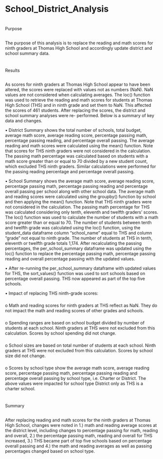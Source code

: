# School_District_Analysis

# 
Purpose

##
The purpose of this analysis is to replace the reading and math scores for ninth graders at Thomas High School and accordingly update district and school summary data. 

# 
Results

## 
As scores for ninth graders at Thomas High School appear to have been altered, the scores were replaced with values not as numbers (NaN). NaN values are
not considered when calculating averages. The loc() function was used to retrieve the reading and math scores for students at Thomas High School (THS) and 
in ninth grade and set them to NaN. This affected the scores of 461 students. After replacing the scores, the district and school summary analyses were re-
performed. Below is a summary of key data and changes. 

•	District Summary shows the total number of schools, total budget, average math score, average reading score, percentage passing math, percentage passing
reading, and percentage overall passing. The average reading and math scores were calculated using the mean() function. Note that scores for THS ninth
graders were not considered in the calculation. The passing math percentage was calculated based on students with a math score greater than or equal to 70
divided by a new student count, which excluded THS ninth graders. Similar calculations were performed for the passing reading percentage and percentage
overall passing. 

•	School Summary shows the average math score, average reading score, percentage passing math, percentage passing reading and percentage overall passing
per school along with other school data. The average math and reading scores were calculated using the groupby() function by school and then applying the
mean() function. Note that THS ninth graders were not considered in the calculation. The passing math percentage for THS was calculated considering only
tenth, eleventh and twelfth graders’ scores. The loc() function was used to calculate the number of students with a math score greater than or equal to 70.
The number of students between tenth and twelfth grade was calculated using the loc() function, using the student_data dataframe column “school_name” equal
to THS and column “grade” not equal to ninth grade. The number of students at THS in tenth, eleventh or twelfth grade totals 1,174. After recalculating the 
passing percentages, the per_school_summary dataframe was updated using the loc() function to replace the percentage passing math, percentage passing 
reading and overall percentage passing with the updated values. 

•	After re-running the per_school_summary dataframe with updated values for THS, the sort_values() function was used to sort schools based on percentage 
overall passing. THS now appeared as part of the top five schools. 

•	Impact of replacing THS ninth-grade scores:

###
   o	Math and reading scores for ninth graders at THS reflect as NaN. They do not impact the math and reading scores of other grades and schools.

###
o	Spending ranges are based on school budget divided by number of students at each school. Ninth graders at THS were not excluded from this calculation. 
Scores by school spending did not change. 

###
o	School sizes are based on total number of students at each school. Ninth graders at THS were not excluded from this calculation. Scores by school size 
did not change. 

###
o	Scores by school type show the average math score, average reading score, percentage passing math, percentage passing reading and percentage overall 
passing by school type, i.e. Charter or District. The above values were impacted for school type District only as THS is a charter school. 

#
Summary

##
After replacing reading and math scores for the ninth graders at Thomas High School, changes were noted in 1.) math and reading average scores at the
district level, including changes to percentage passing for math, reading and overall, 2.) the percentage passing math, reading and overall for THS
increased, 3.)  THS became part of top five schools based on percentage overall passing and 4.) the math and reading averages as well as passing 
percentages changed based on school type. 


